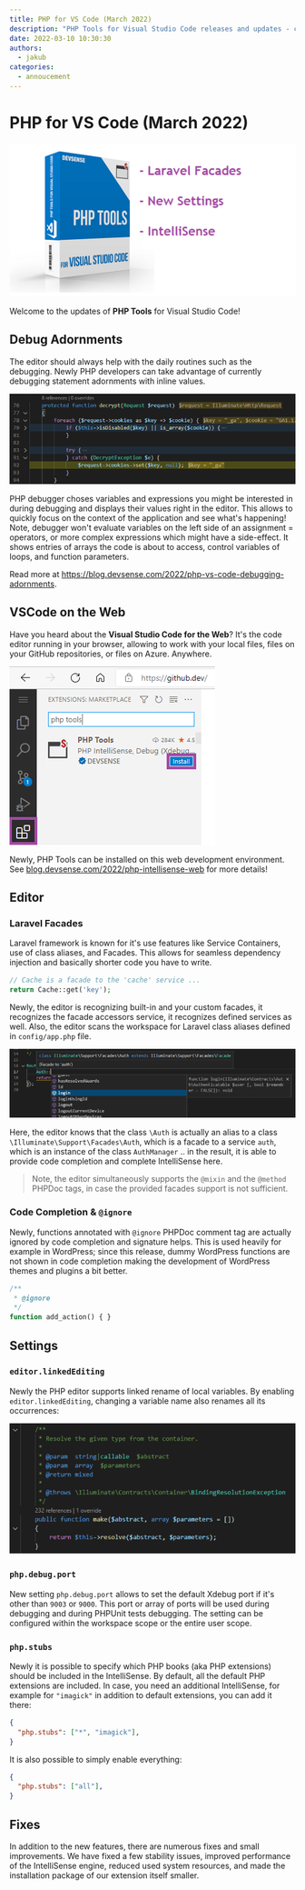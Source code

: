 ```yaml
---
title: PHP for VS Code (March 2022)
description: "PHP Tools for Visual Studio Code releases and updates - code in a browser, Laravel, settings, and IntelliSense!"
date: 2022-03-10 10:30:30
authors:
  - jakub
categories:
  - annoucement
---
```


# PHP for VS Code (March 2022)

![Cover Image](imgs/phptools-vscode-mar22.png)

Welcome to the updates of **PHP Tools** for Visual Studio Code!

<!-- more -->

## Debug Adornments

The editor should always help with the daily routines such as the debugging. Newly PHP developers can take advantage of currently debugging statement adornments with inline values.

![VSCode Debug Adornments Inlines](imgs/debug-php-inlines.png)

PHP debugger choses variables and expressions you might be interested in during debugging and displays their values right in the editor. This allows to quickly focus on the context of the application and see what's happening! Note, debugger won't evaluate variables on the left side of an assignment = operators, or more complex expressions which might have a side-effect. It shows entries of arrays the code is about to access, control variables of loops, and function parameters.

Read more at https://blog.devsense.com/2022/php-vs-code-debugging-adornments.

## VSCode on the Web

Have you heard about the **Visual Studio Code for the Web**? It's the code editor running in your browser, allowing to work with your local files, files on your GitHub repositories, or files on Azure. Anywhere.

![install PHP in Web](imgs/vscode-web-install.png)

Newly, PHP Tools can be installed on this web development environment. See [blog.devsense.com/2022/php-intellisense-web](https://blog.devsense.com/2022/php-intellisense-web) for more details!

## Editor

### Laravel Facades

Laravel framework is known for it's use features like Service Containers, use of class aliases, and Facades. This allows for seamless dependency injection and basically shorter code you have to write.

```php
// Cache is a facade to the 'cache' service ...
return Cache::get('key');
```

Newly, the editor is recognizing built-in and your custom facades, it recognizes the facade accessors service, it recognizes defined services as well. Also, the editor scans the workspace for Laravel class aliases defined in `config/app.php` file.

![Facade InteliSense](imgs/vsc-facade-intellisense.png)

Here, the editor knows that the class `\Auth` is actually an alias to a class `\Illuminate\Support\Facades\Auth`, which is a facade to a service `auth`, which is an instance of the class `AuthManager` .. in the result, it is able to provide code completion and complete IntelliSense here.

> Note, the editor simultaneously supports the `@mixin` and the `@method` PHPDoc tags, in case the provided facades support is not sufficient.

### Code Completion & `@ignore`

Newly, functions annotated with `@ignore` PHPDoc comment tag are actually ignored by code completion and signature helps. This is used heavily for example in WordPress; since this release, dummy WordPress functions are not shown in code completion making the development of WordPress themes and plugins a bit better.

```php
/**
 * @ignore
 */
function add_action() { }
```
 
## Settings

### `editor.linkedEditing`

Newly the PHP editor supports linked rename of local variables. By enabling `editor.linkedEditing`, changing a variable name also renames all its occurrences:

![inline rename](imgs/vscode-inline-rename.gif)

### `php.debug.port`

New setting `php.debug.port` allows to set the default Xdebug port if it's other than `9003` or `9000`. This port or array of ports will be used during debugging and during PHPUnit tests debugging. The setting can be configured within the workspace scope or the entire user scope.

### `php.stubs`

Newly it is possible to specify which PHP books (aka PHP extensions) should be included in the IntelliSense. By default, all the default PHP extensions are included. In case, you need an additional IntelliSense, for example for `"imagick"` in addition to default extensions, you can add it there:

```json
{
  "php.stubs": ["*", "imagick"],
}
```

It is also possible to simply enable everything:
```json
{
  "php.stubs": ["all"],
}
```

## Fixes

In addition to the new features, there are numerous fixes and small improvements. We have fixed a few stability issues, improved performance of the IntelliSense engine, reduced used system resources, and made the installation package of our extension itself smaller.
